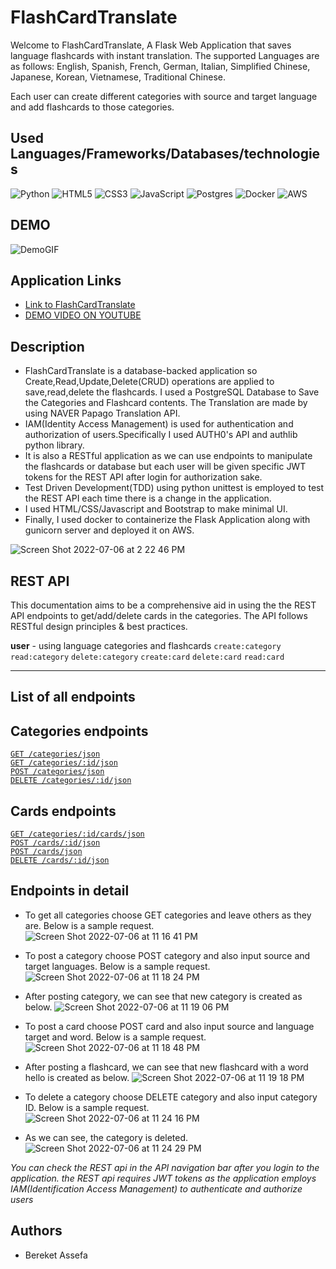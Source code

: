 # FlashCardTranslate

Welcome to FlashCardTranslate, A Flask Web Application that saves language flashcards with instant translation. The supported Languages are as follows: English, Spanish, French, German, Italian, Simplified Chinese, Japanese, Korean, Vietnamese, Traditional Chinese.

Each user can create different categories with source and target language and add flashcards to those categories.

## Used Languages/Frameworks/Databases/technologies
![Python](https://img.shields.io/badge/python-3670A0?style=for-the-badge&logo=python&logoColor=ffdd54)
![HTML5](https://img.shields.io/badge/html5-%23E34F26.svg?style=for-the-badge&logo=html5&logoColor=white)
![CSS3](https://img.shields.io/badge/css3-%231572B6.svg?style=for-the-badge&logo=css3&logoColor=white)
![JavaScript](https://img.shields.io/badge/javascript-%23323330.svg?style=for-the-badge&logo=javascript&logoColor=%23F7DF1E)
![Postgres](https://img.shields.io/badge/postgres-%23316192.svg?style=for-the-badge&logo=postgresql&logoColor=white)
![Docker](https://img.shields.io/badge/docker-%230db7ed.svg?style=for-the-badge&logo=docker&logoColor=white)
![AWS](https://img.shields.io/badge/AWS-%23FF9900.svg?style=for-the-badge&logo=amazon-aws&logoColor=white)



## DEMO
![DemoGIF](./FlashCardTranslate.gif)

## Application Links

- [Link to FlashCardTranslate](https://rabberdabber.dpgon835n9iag.ap-northeast-2.cs.amazonlightsail.com/) 
- [DEMO VIDEO ON YOUTUBE](https://www.youtube.com/watch?v=5PazVSe5JI8&t=4s&ab_channel=bereketsiyum)

## Description
- FlashCardTranslate is a database-backed application so Create,Read,Update,Delete(CRUD) operations are applied to save,read,delete the flashcards. I used a PostgreSQL Database to Save the Categories and Flashcard contents. The Translation are made by using NAVER Papago Translation API.
- IAM(Identity Access Management) is used for authentication and authorization of users.Specifically I used AUTH0's API and authlib python library. 
- It is also a RESTful application as we can use endpoints to manipulate the flashcards or database but each user will be given specific JWT tokens for the REST API after login for authorization sake. 
- Test Driven Development(TDD) using python unittest is employed to test the REST API each time there is a change in the application. 
- I used HTML/CSS/Javascript and Bootstrap to make minimal UI.
- Finally, I used docker to containerize the Flask Application along with gunicorn server and deployed it on AWS.

![Screen Shot 2022-07-06 at 2 22 46 PM](https://user-images.githubusercontent.com/60803336/177474975-d9ea3ffe-d600-430b-bda8-82aa629504dc.png)


## REST API

This documentation aims to be a comprehensive aid in using the the REST API endpoints to get/add/delete cards in the categories. The API follows RESTful design principles & best practices.


**user** - using language categories and flashcards
`create:category`
`read:category`
`delete:category`
`create:card`
`delete:card`
`read:card`

---

## List of all endpoints

## Categories endpoints
[`GET /categories/json`](#get-categories)  
[`GET /categories/:id/json`](#get-categoriesid)  
[`POST /categories/json`](#post-categories)   
[`DELETE /categories/:id/json`](#delete-categoriesid)

## Cards endpoints
[`GET /categories/:id/cards/json`](#get-categoriesidcards)  
[`POST /cards/:id/json`](#post-cardsid)   
[`POST /cards/json`](#post-cards)   
[`DELETE /cards/:id/json`](#delete-cardsid) 

## Endpoints in detail
- To get all categories choose GET categories and leave others as they are. Below is a sample request.
![Screen Shot 2022-07-06 at 11 16 41 PM](https://user-images.githubusercontent.com/60803336/177572642-a62998f1-c032-44d4-bc66-9246d0ee5564.png)

- To post a category choose POST category and also input source and target languages. Below is a sample request.
![Screen Shot 2022-07-06 at 11 18 24 PM](https://user-images.githubusercontent.com/60803336/177572689-42e59e1c-aabb-4c36-a129-3d95ee0025da.png)

- After posting category, we can see that new category is created as below.
![Screen Shot 2022-07-06 at 11 19 06 PM](https://user-images.githubusercontent.com/60803336/177575232-f4346d5b-547a-4482-a6a2-24f0547c8d15.png)
 
- To post a card choose POST card and also input source and language target and word. Below is a sample request.
![Screen Shot 2022-07-06 at 11 18 48 PM](https://user-images.githubusercontent.com/60803336/177572702-0deb1360-d84d-4df4-ae56-9ef4a51381a4.png)

- After posting a flashcard, we can see that new flashcard with a word hello is created as below.
![Screen Shot 2022-07-06 at 11 19 18 PM](https://user-images.githubusercontent.com/60803336/177575514-68be82c2-dcf0-4623-ab58-8bf287345f18.png)

- To delete a category choose DELETE category and also input category ID. Below is a sample request.
![Screen Shot 2022-07-06 at 11 24 16 PM](https://user-images.githubusercontent.com/60803336/177575670-46163268-e9a7-4724-82b5-59124e668473.png)

- As we can see, the category is deleted.
![Screen Shot 2022-07-06 at 11 24 29 PM](https://user-images.githubusercontent.com/60803336/177575689-2a8bd63c-9f60-4d1c-87d3-394a6d4e6f3e.png)



*You can check the REST api in the API navigation bar after you login to the application. the REST api requires JWT tokens as the application employs IAM(Identification Access Management) to authenticate and authorize users*


## Authors

+ Bereket Assefa

